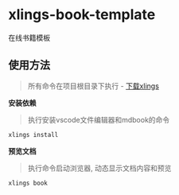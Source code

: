 # xlings-book-template

在线书籍模板

## 使用方法

> 所有命令在项目根目录下执行 - [下载xlings](https://github.com/d2learn/xlings)

**安装依赖**

> 执行安装vscode文件编辑器和mdbook的命令

```bash
xlings install
```

**预览文档**

> 执行命令启动浏览器, 动态显示文档内容和预览

```bash
xlings book
```